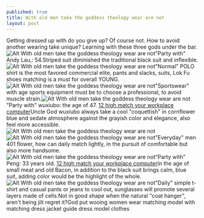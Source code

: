 ```yaml
---
published: true
title: With old men take the goddess theology wear are not
layout: post
---
```

Getting dressed up with do you give up? Of course not. How to avoid another wearing take unique? Learning with these three gods under the bar.![Alt With old men take the goddess theology wear are not](https://c2.staticflickr.com/2/1694/24948977693_ff6ab3574c_z.jpg)\"Party with\" Andy Lau,: 54.Striped suit diminished the traditional black suit and inflexible.![Alt With old men take the goddess theology wear are not](https://c2.staticflickr.com/2/1715/25457111352_18fdc24536_z.jpg)\"Normal\" POLO shirt is the most favored commercial elite, pants and slacks, suits, Lok Fu shoes matching is a must for overall YOUNG.![Alt With old men take the goddess theology wear are not](https://c2.staticflickr.com/2/1631/25549577876_e951b9358a_z.jpg)\"Sportswear\" with age sports equipment must be to choose a professional, to avoid muscle strain.![Alt With old men take the goddess theology wear are not](https://c2.staticflickr.com/2/1575/25575707185_4528e1e48c_z.jpg)\"Party with\" wuxiubo: the age of 47. [12 high match your workplace computer](http://vansiphone.tumblr.com/post/138333323032/12-high-match-your-workplace-computer)Uncle God wuxiubo always take a cool \"coquettish\" in cornflower blue and sedate atmosphere against the grayish color and elegance, also feel more accessible.![Alt With old men take the goddess theology wear are not](https://c2.staticflickr.com/2/1674/24949029313_6111e5a1d4_z.jpg)![Alt With old men take the goddess theology wear are not](https://c2.staticflickr.com/2/1485/24949037063_c25d945d6a_z.jpg)\"Everyday\" men 401 flower, how can daily match lightly, in the pursuit of comfortable but also more handsome.![Alt With old men take the goddess theology wear are not](https://c2.staticflickr.com/2/1620/25549608776_999047d22f_z.jpg)\"Party with\" Peng: 33 years old. [12 high match your workplace computer](http://vansiphone.tumblr.com/post/138333323032/12-high-match-your-workplace-computer)In the age of small meat and old Bacon, in addition to the black suit brings calm, blue suit, adding color would be the highlight of the whole.![Alt With old men take the goddess theology wear are not](https://c2.staticflickr.com/2/1452/25208194029_ccd3c624e5_z.jpg)\"Daily\" simple t-shirt and casual pants or jeans to cool out, sunglasses will promote several layers made of cells.Not in good shape when the natural \"coat hanger\", aren\'t being jilt regret it?God put wooing women wear matching model with matching dress jacket guide dress model clothes